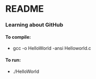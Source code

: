README
===

### Learning about GitHub

#### To compile:

  * gcc -o HelloWorld -ansi Helloworld.c

#### To run:

  * ./HelloWorld




